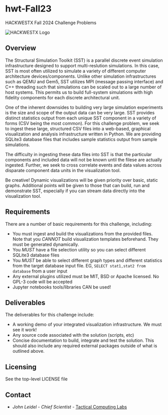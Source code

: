 # hwt-Fall23
HACKWESTX Fall 2024 Challenge Problems

![HACKWESTX Logo](https://www.hackwestx.tech/_next/static/media/screen.7094e3a8.svg)

## Overview

The Structural Simulation Toolkit (SST) is a parallel discrete event
simulation infrastructure designed to support multi-reslution simulations.
In this case, SST is most often utilized to simulate a variety of different
computer architecture devices/components.  Unlike other simulation infrastructures
such as QEMU and Gem5, SST utilizes MPI (message passing interface) and C++ threading
such that simulations can be scaled out to a large number of host systems.  This
permits us to build full-system simulations with high fidelity components
for each discrete architectural unit.

One of the inherent downsides to building very large simulation experiments
is the size and scope of the output data can be very large.  SST provides
distinct statistics output from each unique SST component in a variety of
forms (CSV being the most common).  For this challenge problem, we seek
to ingest these large, structured CSV files into a web-based, graphical
visualization and analysis infrastructure written in Python.  We are providing 
SQLite3 database files that includes sample statistics output from sample 
simulations.

The difficulty in ingesting these data files into SST is that the particular
components and included data will not be known until the filese are actually
ingested.  Further, we seek to cross correlate events and data values across
disparate component data units in the visualization tool.

Be creative!  Dynamic visualizations will be given priority over basic, static
graphs.  Additional points will be given to those that can build, run and demonstrate
SST, especially if you can stream data directly into the visualization tool.

## Requirements

There are a number of basic requirements for this challenge, including:
* You must ingest and build the visualizations from the provided files.  Note
that you *CANNOT* build visualization templates beforehand.  They must be
generated dynamically.
* You *MUST* have a file selection utility so you can select different SQLite3 
database files
* You *MUST* be able to select different graph types and different statistics 
from the target database input file.  EG, `SELECT stat1,stat2 from database` from 
a user input
* Any external plugins utilized must be MIT, BSD or Apache licensed.  No GPL-3 code
will be accepted
* Jupyter notebooks tools/libraries CAN be used!

## Deliverables

The deliverables for this challenge include:
* A working demo of your integrated visualization infrastructure.  We must see it work!
* Any source code associated with the solution (scripts, etc)
* Concise documentation to build, integrate and test the solution.  This should also
include any required external packages outside of what is outlined above.

## Licensing

See the top-level LICENSE file

## Contact
* *John Leidel* - *Chief Scientist* - [Tactical Computing Labs](http://www.tactcomplabs.com)

